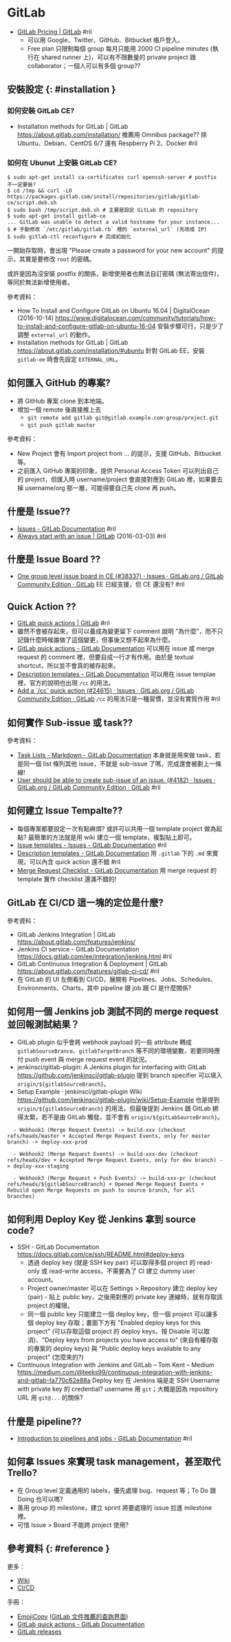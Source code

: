 # GitLab

  - [GitLab Pricing \| GitLab](https://about.gitlab.com/pricing/#gitlab-com) #ril
      - 可以用 Google、Twitter、GitHub、Bitbucket 帳戶登入。
      - Free plan 只限制每個 group 每月只能用 2000 CI pipeline minutes (執行在 shared runner 上)，可以有不限數量的 private project 跟 collaborator；一個人可以有多個 group??

## 安裝設定 {: #installation }

### 如何安裝 GitLab CE?

  - Installation methods for GitLab | GitLab https://about.gitlab.com/installation/ 推薦用 Omnibus package?? 除 Ubuntu、Debian、CentOS 6/7 還有 Respberry Pi 2、Docker #ril

### 如何在 Ubunut 上安裝 GitLab CE?

```
$ sudo apt-get install ca-certificates curl openssh-server # postfix 不一定要裝?
$ cd /tmp && curl -LO https://packages.gitlab.com/install/repositories/gitlab/gitlab-ce/script.deb.sh
$ sudo bash /tmp/script.deb.sh # 主要是設定 GitLab 的 repository
$ sudo apt-get install gitlab-ce
... GitLab was unable to detect a valid hostname for your instance...
$ # 手動修改 `/etc/gitlab/gitlab.rb` 裡的 `external_url` (先改成 IP)
$ sudo gitlab-ctl reconfigure # 完成初始化
```

一開始存取時，會出現 "Please create a password for your new account" 的提示，其實是要修改 `root` 的密碼。

或許是因為沒安裝 postfix 的關係，新增使用者也無法自訂密碼 (無法寄出信件)，等同於無法新增使用者。

參考資料：

  - How To Install and Configure GitLab on Ubuntu 16.04 | DigitalOcean (2016-10-14) https://www.digitalocean.com/community/tutorials/how-to-install-and-configure-gitlab-on-ubuntu-16-04 安裝步驟可行，只是少了調整 `external_url` 的動作。
  - Installation methods for GitLab | GitLab https://about.gitlab.com/installation/#ubuntu 針對 GitLab EE，安裝 `gitlab-ee` 時會先設定 `EXTERNAL_URL`。

## 如何匯入 GitHub 的專案?

  - 將 GitHub 專案 clone 到本地端。
  - 增加一個 remote 後直接推上去
      - `git remote add gitlab git@gitlab.example.com:group/project.git`
      - `git push gitlab master`

參考資料：

  - New Project 會有 Import project from ... 的提示，支援 GitHub、Bitbucket 等。
  - 之前匯入 GitHub 專案的印象，提供 Personal Access Token 可以列出自己的 project，但匯入時 username/project 會直接對應到 GitLab 裡，如果要去掉 username/org 那一層，可能得要自己先 clone 再 push。

## 什麼是 Issue??

  - [Issues \- GitLab Documentation](https://docs.gitlab.com/ce/user/project/issues/) #ril
  - [Always start with an issue \| GitLab](https://about.gitlab.com/2016/03/03/start-with-an-issue/) (2016-03-03) #ril

## 什麼是 Issue Board ??

  - [One group level issue board in CE \(\#38337\) · Issues · GitLab\.org / GitLab Community Edition · GitLab](https://gitlab.com/gitlab-org/gitlab-ce/issues/38337) EE 已經支援，但 CE 還沒有? #ril

## Quick Action ??

  - [GitLab quick actions \| GitLab](https://docs.gitlab.com/ee/user/project/quick_actions.html) #ril
  - 雖然不會被存起來，但可以養成為變更留下 comment 說明 "為什麼"，而不只記錄什麼時候誰做了這個變更，但事後又想不起來為什麼。
  - [GitLab quick actions \- GitLab Documentation](https://docs.gitlab.com/ee/user/project/quick_actions.html) 可以用在 issue 或 merge request 的 comment 裡，但要自成一行才有作用。由於是 textual shortcut，所以並不會真的被存起來。
  - [Description templates \- GitLab Documentation](http://docs.gitlab.com/ce/user/project/description_templates.html) 可以用在 issue templae 裡，官方的說明也出現 `/cc` 的用法。
  - [Add a \`/cc\` quick action \(\#24615\) · Issues · GitLab\.org / GitLab Community Edition · GitLab](https://gitlab.com/gitlab-org/gitlab-ce/issues/24615) `/cc` 的用法只是一種習慣，並沒有實質作用 #ril

## 如何實作 Sub-issue 或 task??

參考資料：

  - [Task Lists - Markdown \- GitLab Documentation](https://docs.gitlab.com/ee/user/markdown.html#task-lists) 本身就是用來做 task，若是同一個 list 條列其他 issue，不就是 sub-issue 了嗎，完成還會被劃上一條線!
  - [User should be able to create sub\-issue of an issue\. \(\#4182\) · Issues · GitLab\.org / GitLab Community Edition · GitLab](https://gitlab.com/gitlab-org/gitlab-ce/issues/4182) #ril

## 如何建立 Issue Tempalte??

  - 每個專案都要設定一次有點麻煩? 或許可以共用一個 template project 做為起點? 最簡單的方法就是用 wiki 建立一個 template，複製貼上即可。
  - [Issue templates - Issues \- GitLab Documentation](https://docs.gitlab.com/ce/user/project/issues/#issue-templates) #ril
  - [Description templates \- GitLab Documentation](http://docs.gitlab.com/ce/user/project/description_templates.html) 用 `.gitlab` 下的 `.md` 來實現，可以內含 quick action 還不錯 #ril
  - [Merge Request Checklist \- GitLab Documentation](https://docs.gitlab.com/ce/development/database_merge_request_checklist.html) 用 merge request 的 template 實作 checklist 還滿不錯的!

## GitLab 在 CI/CD 這一塊的定位是什麼?

參考資料：

  - GitLab Jenkins Integration | GitLab https://about.gitlab.com/features/jenkins/
  - Jenkins CI service - GitLab Documentation https://docs.gitlab.com/ee/integration/jenkins.html #ril
  - GitLab Continuous Integration & Deployment | GitLab https://about.gitlab.com/features/gitlab-ci-cd/ #ril
  - 在 GitLab 的 UI 左側看到 CI/CD，展開有 Pipelines、Jobs、Schedules、Environments、Charts，其中 pipeline 跟 job 跟 CI 是什麼關係?

## 如何用一個 Jenkins job 測試不同的 merge request 並回報測試結果？

  - GitLab plugin 似乎會將 webhook payload 的一些 attribute 轉成 `gitlabSourceBrance`、`gitlabTargetBranch` 等不同的環境變數，若要同時應付 push event 與 merge request event 的狀況。
  - jenkinsci/gitlab-plugin: A Jenkins plugin for interfacing with GitLab https://github.com/jenkinsci/gitlab-plugin 提到 branch specifier 可以填入 `origin/${gitlabSourceBranch}`。
  - Setup Example · jenkinsci/gitlab-plugin Wiki https://github.com/jenkinsci/gitlab-plugin/wiki/Setup-Example 也是提到 `origin/${gitlabSourceBranch}` 的用法，但最後提到 Jenkins 跟 GitLab 綁得太緊，若不是由 GitLab 觸發，並不會有 `origin/${gitLabSourceBranch}`。

```
  - Webhook1 (Merge Request Events) -> build-xxx (checkout refs/heads/master + Accepted Merge Request Events, only for master branch) -> deploy-xxx-prod

  - Webhook2 (Merge Request Events) -> build-xxx-dev (checkout refs/heads/dev + Accepted Merge Request Events, only for dev branch) -> deploy-xxx-staging

  - Webhook3 (Merge Request + Push Events) -> build-xxx-pr (checkout refs/heads/${gitlabSourceBranch} + Opened Merge Request Events + Rebuild open Merge Requests on push to source branch, for all branches)
```

## 如何利用 Deploy Key 從 Jenkins 拿到 source code?

  - SSH - GitLab Documentation https://docs.gitlab.com/ce/ssh/README.html#deploy-keys
      - 透過 deploy key (就是 SSH key pair) 可以取得多個 project 的 read-only 或 read-write access，不需要為了 CI 建立 dummy user account。
      - Project owner/master 可以在 Settings > Repository 建立 deploy key (pair) - 貼上 public key，之後用對應的 private key 連線時，就有存取該 project 的權限。
      - 同一個 public key 只能建立一個 deploy key，但一個 project 可以讓多個 deploy key 存取；畫面下方有 "Enabled deploy keys for this project" (可以存取這個 project 的 deploy keys，按 Disable 可以取消)、"Deploy keys from projects you have access to" (來自有權存取的專案的 deploy keys) 與 "Public deploy keys available to any project" (怎麼來的?)
  - Continuous Integration with Jenkins and GitLab – Tom Kent – Medium https://medium.com/@teeks99/continuous-integration-with-jenkins-and-gitlab-fa770c62e88a Deploy key 在 Jenkins 端是走 SSH Username with private key 的 credential? username 用 `git`；大概是因為 repository URL 用 `git@...` 的關係?

## 什麼是 pipeline??

  - [Introduction to pipelines and jobs \- GitLab Documentation](https://docs.gitlab.com/ce/ci/pipelines.html) #ril

## 如何拿 Issues 來實現 task management，甚至取代 Trello?

  - 在 Group level 定義通用的 labels，優先處理 bug、request 等；To Do 跟 Doing 也可以嗎?
  - 善用 group 的 milestone，建立 sprint 將要處理的 issue 拉進 milestone 裡。
  - 可惜 Issue > Board 不能跨 project 使用?

## 參考資料 {: #reference }

更多：

  - [Wiki](gitlab-wiki.md)
  - [CI/CD](gitlab-ci.md)

手冊：

  - [EmojiCopy](https://www.emojicopy.com/) ([GitLab 文件推薦的查詢界面](https://docs.gitlab.com/ee/user/markdown.html#emoji))
  - [GitLab quick actions - GitLab Documentation](https://docs.gitlab.com/ee/user/project/quick_actions.html)
  - [GitLab releases](https://about.gitlab.com/releases/)

